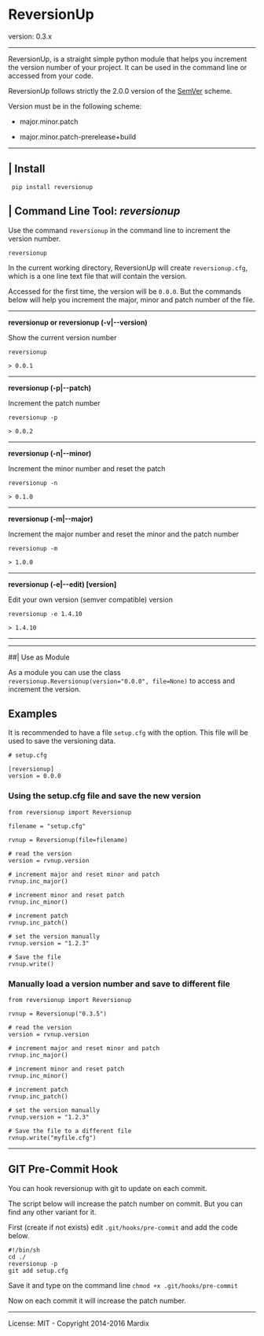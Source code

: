 # ReversionUp 

version: 0.3.x

---

ReversionUp, is a straight simple python module that helps you increment the version number
of your project. It can be used in the command line or accessed from your code.

ReversionUp follows strictly the 2.0.0 version of the [SemVer](http://semver.org/) scheme.

Version must be in the following scheme:

- major.minor.patch
   
- major.minor.patch-prerelease+build


---

## | Install

     pip install reversionup
    

## | Command Line Tool: *reversionup*

Use the command `reversionup` in the command line to increment the version number.

	reversionup 
	
In the current working directory, ReversionUp will create `reversionup.cfg`, which is a one line text file that will contain the version.

Accessed for the first time, the version will be `0.0.0`. But the commands below will help you increment the major, minor and patch number of the file.

---

**reversionup or reversionup (-v|--version)**

Show the current version number

	reversionup

 	> 0.0.1

---

**reversionup (-p|--patch)**

Increment the patch number

	reversionup -p

 	> 0.0.2

---

**reversionup (-n|--minor)**

Increment the minor number and reset the patch

	reversionup -n

 	> 0.1.0

---

**reversionup (-m|--major)**

Increment the major number and reset the minor and the patch number

	reversionup -m

 	> 1.0.0


---


**reversionup (-e|--edit) [version]**

Edit your own version (semver compatible) version

	reversionup -e 1.4.10

	> 1.4.10

---


---


##| Use as Module

As a module you can use the class `reversionup.Reversionup(version="0.0.0", file=None)` to access and increment the version.

## Examples
 
It is recommended to have a file `setup.cfg` with the option. This file will be used 
to save the versioning data.

    
	# setup.cfg
	
    [reversionup]
    version = 0.0.0


### Using the setup.cfg file and save the new version

	from reversionup import Reversionup
	
	filename = "setup.cfg"
	
	rvnup = Reversionup(file=filename)
	
	# read the version
	version = rvnup.version

	# increment major and reset minor and patch
	rvnup.inc_major()
	
	# increment minor and reset patch
	rvnup.inc_minor()
	
	# increment patch
	rvnup.inc_patch()
	
	# set the version manually 
	rvnup.version = "1.2.3"
	
	# Save the file
	rvnup.write()
	
	
### Manually load a version number and save to different file

	from reversionup import Reversionup

	rvnup = Reversionup("0.3.5")
	
	# read the version
	version = rvnup.version

	# increment major and reset minor and patch
	rvnup.inc_major()
	
	# increment minor and reset patch
	rvnup.inc_minor()
	
	# increment patch
	rvnup.inc_patch()
	
	# set the version manually 
	rvnup.version = "1.2.3"
	
	# Save the file to a different file
	rvnup.write("myfile.cfg")
	

---

## GIT Pre-Commit Hook

You can hook reversionup with git to update on each commit.

The script below will increase the patch number on commit. But you can find any other variant for it.

First (create if not exists) edit `.git/hooks/pre-commit` and add the code below.

	#!/bin/sh
	cd ./
	reversionup -p
	git add setup.cfg

Save it and type on the command line `chmod +x .git/hooks/pre-commit`

Now on each commit it will increase the patch number.

---

License: MIT - Copyright 2014-2016 Mardix

